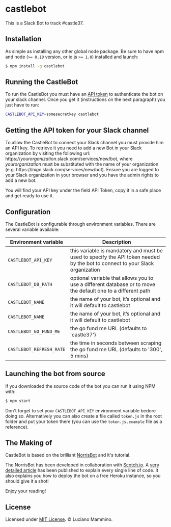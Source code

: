 # castlebot

This is a Slack Bot to track #castle37.


## Installation

As simple as installing any other global node package. Be sure to have npm and node (`>= 0.10` version, or io.js `>= 1.0`) installed and launch:

```bash
$ npm install -g castlebot
```


## Running the CastleBot

To run the CastleBot you must have an [API token](#getting-the-api-token-for-your-slack-channel) to authenticate the bot on your slack channel. Once you get it (instructions on the next paragraph) you just have to run:


```bash
CASTLEBOT_API_KEY=somesecretkey castlebot
```


## Getting the API token for your Slack channel

To allow the CastleBot to connect your Slack channel you must provide him an API key. To retrieve it you need to add a new Bot in your Slack organization by visiting the following url: https://*yourorganization*.slack.com/services/new/bot, where *yourorganization* must be substituted with the name of your organization (e.g. https://*loige*.slack.com/services/new/bot). Ensure you are logged to your Slack organization in your browser and you have the admin rights to add a new bot.

You will find your API key under the field API Token, copy it in a safe place and get ready to use it.


## Configuration

The CastleBot is configurable through environment variables. There are several variable available:

| Environment variable | Description |
|----------------------|-------------|
| `CASTLEBOT_API_KEY` | this variable is mandatory and must be used to specify the API token needed by the bot to connect to your Slack organization |
| `CASTLEBOT_DB_PATH` | optional variable that allows you to use a different database or to move the default one to a different path |
| `CASTLEBOT_NAME` | the name of your bot, it’s optional and it will default to castlebot |
| `CASTLEBOT_NAME` | the name of your bot, it’s optional and it will default to castlebot |
| `CASTLEBOT_GO_FUND_ME` | the go fund me URL (defaults to 'castle37')|
| `CASTLEBOT_REFRESH_RATE` | the time in seconds between scraping the go fund me URL (defaults to '300', 5 mins)|



## Launching the bot from source

If you downloaded the source code of the bot you can run it using NPM with:

```bash
$ npm start
```

Don't forget to set your `CASTLEBOT_API_KEY` environment variable bedore doing so. Alternatively you can also create a file called `token.js` in the root folder and put your token there (you can use the `token.js.example` file as a reference).


## The Making of

CastleBot is based on the brilliant [NorrisBot](https://github.com/lmammino/norrisbot) and it's tutorial.

The NorrisBot has been developed in collaboration with [Scotch.io](https://scotch.io). A [very detailed article](https://scotch.io/tutorials/building-a-slack-bot-with-node-js-and-chuck-norris-super-powers) has been published to explain every single line of code. It also explains you how to deploy the bot on a free Heroku instance, so you should give it a shot! 

Enjoy your reading!


## License

Licensed under [MIT License](LICENSE). © Luciano Mammino.
